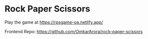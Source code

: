 # Rock Paper Scissors

Play the game at https://rpsgame-oa.netlify.app/

Frontend Repo: https://github.com/OmkarArora/rock-paper-scissors

